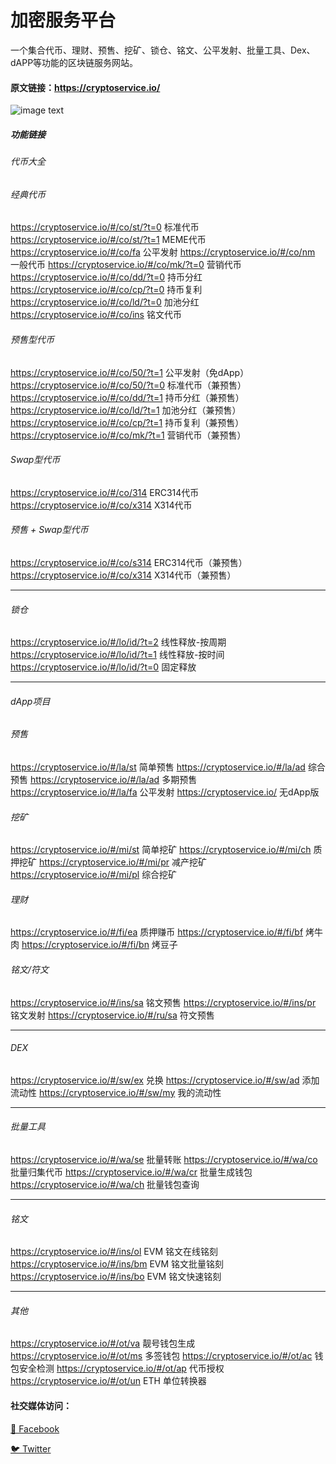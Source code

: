 # 加密服务平台
一个集合代币、理财、预售、挖矿、锁仓、铭文、公平发射、批量工具、Dex、dAPP等功能的区块链服务网站。

#### 原文链接：https://cryptoservice.io/

![image text](https://github.com/chaintoolapp/ChainTool/blob/main/img/web.PNG "web view")

##### 功能链接


###### 代币大全
###### 经典代币
https://cryptoservice.io/#/co/st/?t=0  标准代币
https://cryptoservice.io/#/co/st/?t=1  MEME代币
https://cryptoservice.io/#/co/fa  公平发射
https://cryptoservice.io/#/co/nm  一般代币
https://cryptoservice.io/#/co/mk/?t=0 营销代币
https://cryptoservice.io/#/co/dd/?t=0  持币分红
https://cryptoservice.io/#/co/cp/?t=0  持币复利
https://cryptoservice.io/#/co/ld/?t=0  加池分红
https://cryptoservice.io/#/co/ins  铭文代币

###### 预售型代币
https://cryptoservice.io/#/co/50/?t=1  公平发射（免dApp）
https://cryptoservice.io/#/co/50/?t=0  标准代币（兼预售）
https://cryptoservice.io/#/co/dd/?t=1  持币分红（兼预售）
https://cryptoservice.io/#/co/ld/?t=1  加池分红（兼预售）
https://cryptoservice.io/#/co/cp/?t=1  持币复利（兼预售）
https://cryptoservice.io/#/co/mk/?t=1  营销代币（兼预售）

###### Swap型代币
https://cryptoservice.io/#/co/314  ERC314代币
https://cryptoservice.io/#/co/x314  X314代币

###### 预售 + Swap型代币
https://cryptoservice.io/#/co/s314  ERC314代币（兼预售）
https://cryptoservice.io/#/co/x314  X314代币（兼预售）

--------------------------------------------------------------------

###### 锁仓
https://cryptoservice.io/#/lo/id/?t=2 线性释放-按周期
https://cryptoservice.io/#/lo/id/?t=1 线性释放-按时间
https://cryptoservice.io/#/lo/id/?t=0 固定释放

--------------------------------------------------------------------

###### dApp项目

###### 预售
https://cryptoservice.io/#/la/st 简单预售
https://cryptoservice.io/#/la/ad 综合预售
https://cryptoservice.io/#/la/ad 多期预售
https://cryptoservice.io/#/la/fa 公平发射
https://cryptoservice.io/ 无dApp版

###### 挖矿
https://cryptoservice.io/#/mi/st 简单挖矿
https://cryptoservice.io/#/mi/ch 质押挖矿
https://cryptoservice.io/#/mi/pr 减产挖矿
https://cryptoservice.io/#/mi/pl 综合挖矿

###### 理财
https://cryptoservice.io/#/fi/ea 质押赚币
https://cryptoservice.io/#/fi/bf 烤牛肉
https://cryptoservice.io/#/fi/bn 烤豆子

###### 铭文/符文
https://cryptoservice.io/#/ins/sa 铭文预售
https://cryptoservice.io/#/ins/pr 铭文发射
https://cryptoservice.io/#/ru/sa 符文预售

--------------------------------------------------------------------
###### DEX
https://cryptoservice.io/#/sw/ex 兑换
https://cryptoservice.io/#/sw/ad 添加流动性
https://cryptoservice.io/#/sw/my 我的流动性

--------------------------------------------------------------------
###### 批量工具
https://cryptoservice.io/#/wa/se 批量转账
https://cryptoservice.io/#/wa/co 批量归集代币
https://cryptoservice.io/#/wa/cr 批量生成钱包
https://cryptoservice.io/#/wa/ch 批量钱包查询

--------------------------------------------------------------------

###### 铭文
https://cryptoservice.io/#/ins/ol EVM 铭文在线铭刻
https://cryptoservice.io/#/ins/bm EVM 铭文批量铭刻
https://cryptoservice.io/#/ins/bo EVM 铭文快速铭刻

--------------------------------------------------------------------

###### 其他
https://cryptoservice.io/#/ot/va 靓号钱包生成
https://cryptoservice.io/#/ot/ms 多签钱包
https://cryptoservice.io/#/ot/ac 钱包安全检测
https://cryptoservice.io/#/ot/ap 代币授权
https://cryptoservice.io/#/ot/un ETH 单位转换器





#### 社交媒体访问：
[💬 Facebook](https://www.facebook.com/crypto2service)

[🐦 Twitter](https://x.com/ctypto2service)
